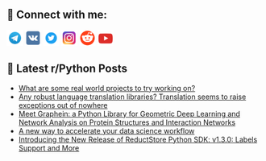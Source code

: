 ## 🔎 Connect with me:
[<img src="https://github.com/bullbesh/bullbesh/blob/main/images/Telegram.png" width="32" height="32" />](https://t.me/bullbesh)
[<img src="https://github.com/bullbesh/bullbesh/blob/main/images/VK.png" width="32" height="32" />](https://vk.com/bullbesh)
[<img src="https://github.com/bullbesh/bullbesh/blob/main/images/Twitter.png" width="32" height="32" />](https://twitter.com/bullbesh1)
[<img src="https://github.com/bullbesh/bullbesh/blob/main/images/Instagram.png" width="32" height="32" />](https://www.instagram.com/bullbesh)
[<img src="https://github.com/bullbesh/bullbesh/blob/main/images/Reddit.png" width="32" height="32" />](https://www.reddit.com/user/bullbesh)
[<img src="https://github.com/bullbesh/bullbesh/blob/main/images/YouTube.png" width="32" height="32" />](https://www.youtube.com/channel/UCtfjRs6uzgq5mfm8S06WTcg)

## 📕 Latest r/Python Posts
<!-- BLOG-POST-LIST:START -->
- [What are some real world projects to try working on?](https://www.reddit.com/r/Python/comments/10n9yai/what_are_some_real_world_projects_to_try_working/)
- [Any robust language translation libraries? Translation seems to raise exceptions out of nowhere](https://www.reddit.com/r/Python/comments/10n9t0g/any_robust_language_translation_libraries/)
- [Meet Graphein: a Python Library for Geometric Deep Learning and Network Analysis on Protein Structures and Interaction Networks](https://www.reddit.com/r/Python/comments/10n9m64/meet_graphein_a_python_library_for_geometric_deep/)
- [A new way to accelerate your data science workflow](https://www.reddit.com/r/Python/comments/10n89ij/a_new_way_to_accelerate_your_data_science_workflow/)
- [Introducing the New Release of ReductStore Python SDK: v1.3.0: Labels Support and More](https://www.reddit.com/r/Python/comments/10n82iq/introducing_the_new_release_of_reductstore_python/)
<!-- BLOG-POST-LIST:END -->
